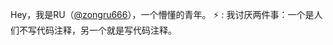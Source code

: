 Hey，我是RU（[@zongru666](https://zongru666.github.io/)），一个懵懂的青年。 
⚡ : 我讨厌两件事：一个是人们不写代码注释，另一个就是写代码注释。


